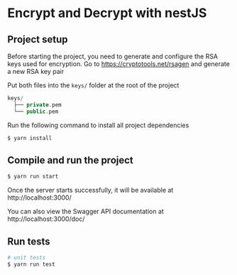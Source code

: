 # Encrypt and Decrypt with nestJS

## Project setup

Before starting the project, you need to generate and configure the RSA keys used for encryption.
Go to https://cryptotools.net/rsagen and generate a new RSA key pair

Put both files into the `keys/` folder at the root of the project

```cpp
keys/
  ├── private.pem
  └── public.pem
```

Run the following command to install all project dependencies

```bash
$ yarn install
```

## Compile and run the project

```bash
$ yarn run start
```

Once the server starts successfully, it will be available at http://localhost:3000/

You can also view the Swagger API documentation at http://localhost:3000/doc/

## Run tests

```bash
# unit tests
$ yarn run test
```
